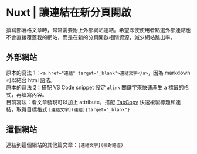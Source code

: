 # Nuxt | 讓連結在新分頁開啟
撰寫部落格文章時，常常需要附上外部網站連結。希望即使使用者點選外部連結也不會直接覆蓋我的網站，而是在新的分頁開啟相關資源，減少網站跳出率。

## 外部網站
原本的寫法 1：`<a href="連結" target="_blank">連結文字</a>`，因為 markdown 可以結合 html 語法。<br/>
原本的寫法 2：搭配 VS Code snippet 設定 `alink` 關鍵字來快速產生 a 標籤的格式，再填寫內容。<br/>
目前寫法：看文章發現可以加上 attribute，搭配 [TabCopy](../../Tool/tool_url_copy.md) 快速複製標題和連結，取得目標格式 `[連結文字](連結){target="_blank"}`

## 這個網站
連結到這個網站的其他篇文章：`[連結文字](相對路徑)`